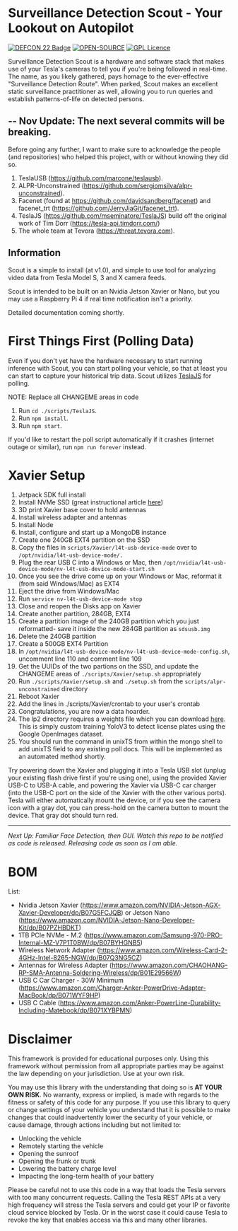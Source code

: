# Surveillance Detection Scout - Your Lookout on Autopilot

[![DEFCON 22 Badge](https://img.shields.io/badge/DEFCON-27-blue.svg)](https://defcon.org/html/defcon-27/dc-27-speakers.html#Kain)
[![OPEN-SOURCE](https://img.shields.io/badge/OPEN-SOURCE-orange.svg)](#)
[![GPL Licence](https://img.shields.io/badge/LICENSE-GPLv3-blue.svg)](https://opensource.org/licenses/GPL-3.0/)

Surveillance Detection Scout is a hardware and software stack that makes use of your Tesla's cameras to tell you if you're being followed in real-time. The name, as you likely gathered, pays homage to the ever-effective "Surveillance Detection Route". When parked, Scout makes an excellent static surveillance practitioner as well, allowing you to run queries and establish patterns-of-life on detected persons.

--
Nov Update: The next several commits will be breaking.
--

Before going any further, I want to make sure to acknowledge the people (and repositories) who helped this project, with or without knowing they did so.

1. TeslaUSB (https://github.com/marcone/teslausb).
2. ALPR-Unconstrained (https://github.com/sergiomsilva/alpr-unconstrained).
3. Facenet (found at https://github.com/davidsandberg/facenet) and facenet_trt (https://github.com/JerryJiaGit/facenet_trt).
4. TeslaJS (https://github.com/mseminatore/TeslaJS) build off the original work of Tim Dorr (https://tesla-api.timdorr.com/)
5. The whole team at Tevora (https://threat.tevora.com).

## Information

Scout is a simple to install (at v1.0), and simple to use tool for analyzing video data from Tesla Model S, 3 and X camera feeds.

Scout is intended to be built on an Nvidia Jetson Xavier or Nano, but you may use a Raspberry Pi 4 if real time notification isn't a priority.

Detailed documentation coming shortly.

# First Things First (Polling Data)

Even if you don't yet have the hardware necessary to start running inference with Scout, you can start polling your vehicle, so that at least you can start to capture your historical trip data. Scout utilizes [TeslaJS](https://github.com/mseminatore/TeslaJS) for polling.

NOTE: Replace all CHANGEME areas in code

1. Run `cd ./scripts/TeslaJS`.
2. Run `npm install`.
3. Run `npm start`.

If you'd like to restart the poll script automatically if it crashes (internet outage or similar), run `npm run forever` instead.

# Xavier Setup

1. Jetpack SDK full install
2. Install NVMe SSD (great instructional article [here](https://medium.com/@ramin.nabati/installing-an-nvme-ssd-drive-on-nvidia-jetson-xavier-37183c948978))
3. 3D print Xavier base cover to hold antennas
4. Install wireless adapter and antennas
5. Install Node
6. Install, configure and start up a MongoDB instance
7. Create one 240GB EXT4 partition on the SSD
8. Copy the files in `scripts/Xavier/l4t-usb-device-mode` over to `/opt/nvidia/l4t-usb-device-mode/.`
9. Plug the rear USB C into a Windows or Mac, then `/opt/nvidia/l4t-usb-device-mode/nv-l4t-usb-device-mode-start.sh`
10. Once you see the drive come up on your Windows or Mac, reformat it (from said Windows/Mac) as EXT4
11. Eject the drive from Windows/Mac
12. Run `service nv-l4t-usb-device-mode stop`
13. Close and reopen the Disks app on Xavier
14. Create another partition, 284GB, EXT4
15. Create a partition image of the 240GB partition which you just reformatted- save it inside the new 284GB partition as `sdsusb.img`
16. Delete the 240GB partition
17. Create a 500GB EXT4 Partition
18. In `/opt/nvidia/l4t-usb-device-mode/nv-l4t-usb-device-mode-config.sh`, uncomment line 110 and comment line 109
19. Get the UUIDs of the two partions on the SSD, and update the CHANGEME areas of `./scripts/Xavier/setup.sh` appropriately
20. Run `./scripts/Xavier/setup.sh` and `./setup.sh` from the `scripts/alpr-unconstrained` directory
21. Reboot Xaxier
22. Add the lines in ./scripts/Xavier/crontab to your user's crontab
23. Congratulations, you are now a data hoarder.
24. The lp2 directory requires a weights file which you can download [here](https://drive.google.com/open?id=1XC8eu-GIAg_k9A07U-vl_sPjHrjYirnZ). This is simply custom training YoloV3 to detect license plates using the Google OpenImages dataset.
25. You should run the command in unixTS from within the mongo shell to add unixTS field to any existing poll docs. This will be implemented as an automated method shortly.

Try powering down the Xavier and plugging it into a Tesla USB slot (unplug your existing flash drive first if you're using one), using the provided Xavier USB-C to USB-A cable, and powering the Xavier via USB-C car charger (into the USB-C port on the side of the Xavier with the other various ports). Tesla will either automatically mount the device, or if you see the camera icon with a gray dot, you can press-hold on the camera button to mount the device. That gray dot should turn red.

---

_Next Up: Familiar Face Detection, then GUI. *Watch* this repo to be notified as code is released. Releasing code as soon as I am able._

# BOM

List:

- Nvidia Jetson Xavier (https://www.amazon.com/NVIDIA-Jetson-AGX-Xavier-Developer/dp/B07G5FCJQB) or Jetson Nano (https://www.amazon.com/NVIDIA-Jetson-Nano-Developer-Kit/dp/B07PZHBDKT)
- 1TB PCIe NVMe - M.2 (https://www.amazon.com/Samsung-970-PRO-Internal-MZ-V7P1T0BW/dp/B07BYHGNB5)
- Wireless Network Adapter (https://www.amazon.com/Wireless-Card-2-4GHz-Intel-8265-NGW/dp/B07Q3NG5CZ)
- Antennas for Wireless Adapter (https://www.amazon.com/CHAOHANG-RP-SMA-Antenna-Soldering-Wireless/dp/B01E29566W)
- USB C Car Charger - 30W Minimum (https://www.amazon.com/Charger-Anker-PowerDrive-Adapter-MacBook/dp/B071WYF9HP)
- USB C Cable (https://www.amazon.com/Anker-PowerLine-Durability-Including-Matebook/dp/B071XYBPMN)

# Disclaimer

This framework is provided for educational purposes only. Using this framework without permission from all appropriate parties may be against the law depending on your jurisdiction. Use at your own risk.

You may use this library with the understanding that doing so is **AT YOUR OWN RISK**. No warranty, express or implied, is made with regards to the fitness or safety of this code for any purpose. If you use this library to query or change settings of your vehicle you understand that it is possible to make changes that could inadvertently lower the security of your vehicle, or cause damage, through actions including but not limited to:

- Unlocking the vehicle
- Remotely starting the vehicle
- Opening the sunroof
- Opening the frunk or trunk
- Lowering the battery charge level
- Impacting the long-term health of your battery

Please be careful not to use this code in a way that loads the Tesla servers with too many concurrent requests. Calling the Tesla REST APIs at a very high frequency will stress the Tesla servers and could get your IP or favorite cloud service blocked by Tesla. Or in the worst case it could cause Tesla to revoke the key that enables access via this and many other libraries.
